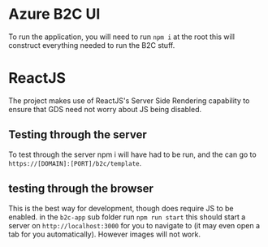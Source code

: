 # Azure B2C UI
To run the application, you will need to run `npm i` at the root this will construct everything needed to run the B2C stuff.

# ReactJS
The project makes use of ReactJS's Server Side Rendering capability to ensure that GDS need not worry about JS being disabled.

## Testing through the server
To test through the server npm i will have had to be run, and the can go to `https://[DOMAIN]:[PORT]/b2c/template`.

## testing through the browser
This is the best way for development, though does require JS to be enabled. in the `b2c-app` sub folder run `npm run start` this should start 
a server on `http://localhost:3000` for you to navigate to (it may even open a tab for you automatically). However images will not work.